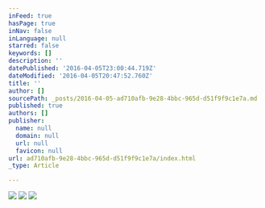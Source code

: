 ```yaml
---
inFeed: true
hasPage: true
inNav: false
inLanguage: null
starred: false
keywords: []
description: ''
datePublished: '2016-04-05T23:00:44.719Z'
dateModified: '2016-04-05T20:47:52.760Z'
title: ''
author: []
sourcePath: _posts/2016-04-05-ad710afb-9e28-4bbc-965d-d51f9f9c1e7a.md
published: true
authors: []
publisher:
  name: null
  domain: null
  url: null
  favicon: null
url: ad710afb-9e28-4bbc-965d-d51f9f9c1e7a/index.html
_type: Article

---
```

![](https://the-grid-user-content.s3-us-west-2.amazonaws.com/d2ae1984-83fd-4d52-a921-67c8ca18f5c5.jpg)
![](https://the-grid-user-content.s3-us-west-2.amazonaws.com/70bf9f7b-5992-475f-b772-9ef7bb5d00ab.jpg)
![](https://the-grid-user-content.s3-us-west-2.amazonaws.com/341a22e4-f063-42df-8843-a603d150d7b9.jpg)